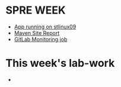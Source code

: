 # SPRE WEEK #
- [App running on stlinux09](http://stlinux09.dcs.gla.ac.uk:25565/)
- [Maven Site Report](http://galveston.dcs.gla.ac.uk:8081/repository/site/2560836j/)
- [GitLab Monitoring job](https://stgit.dcs.gla.ac.uk/2560836j/spre-monitor)
# This week's lab-work
- 
